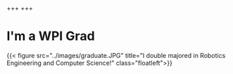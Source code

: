 +++
+++

# I'm a WPI Grad

{{< figure src="../images/graduate.JPG" 
title="I double majored in Robotics Engineering and Computer Science!" 
class="floatleft">}}